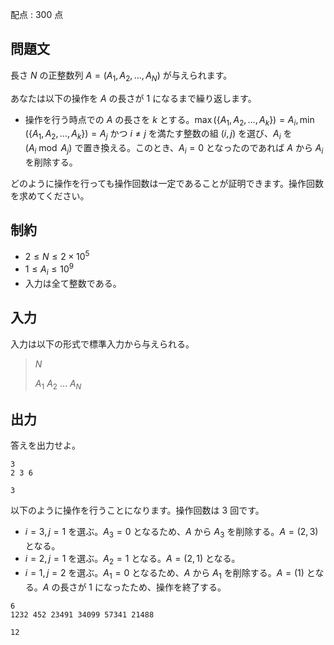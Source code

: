 配点 : $300$ 点

## 問題文

長さ $N$ の正整数列 $A=(A_1,A_2,\dots,A_N)$ が与えられます。

あなたは以下の操作を $A$ の長さが $1$ になるまで繰り返します。

- 操作を行う時点での $A$ の長さを $k$ とする。$\max(\{A_1,A_2,\dots,A_{k}\})=A_i,\min(\{A_1,A_2,\dots,A_{k}\})=A_j$ かつ $i \neq j$ を満たす整数の組 $(i,j)$ を選び、$A_i$ を $(A_i \bmod A_j)$ で置き換える。このとき、$A_i=0$ となったのであれば $A$ から $A_i$ を削除する。

どのように操作を行っても操作回数は一定であることが証明できます。操作回数を求めてください。

## 制約

- $2 \le N \le 2 \times 10^5$
- $1 \le A_i \le 10^9$
- 入力は全て整数である。

## 入力

入力は以下の形式で標準入力から与えられる。

> $N$
> 
> $A_1$ $A_2$ $\dots$ $A_N$

## 出力

答えを出力せよ。

```input1
3
2 3 6
```

```output1
3
```

以下のように操作を行うことになります。操作回数は $3$ 回です。

- $i=3,j=1$ を選ぶ。$A_3=0$ となるため、$A$ から $A_3$ を削除する。$A=(2,3)$ となる。
- $i=2,j=1$ を選ぶ。$A_2=1$ となる。$A=(2,1)$ となる。
- $i=1,j=2$ を選ぶ。$A_1=0$ となるため、$A$ から $A_1$ を削除する。$A=(1)$ となる。$A$ の長さが $1$ になったため、操作を終了する。

```input2
6
1232 452 23491 34099 57341 21488
```

```output2
12
```